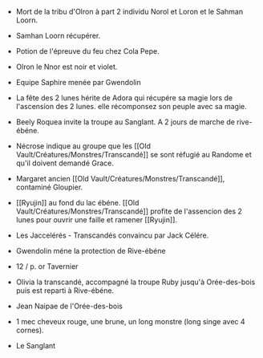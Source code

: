- Mort de la tribu d'Olron à part 2 individu Norol et Loron et le Sahman Loorn. 
- Samhan Loorn récupérer.
- Potion de l'épreuve du feu chez Cola Pepe.
- Olron le Nnor est noir et violet.
- Equipe Saphire menée par Gwendolin

- La fête des 2 lunes hérite de Adora qui récupére sa magie lors de l'ascension des 2 lunes. elle récomponsez son peuple avec sa magie.

- Beely Roquea invite la troupe au Sanglant. A 2 jours de marche de rive-ébéne.
- Nécrose indique au groupe que les [[Old Vault/Créatures/Monstres/Transcandé]] se sont réfugié au Randome et qu'il doivent demandé Grace.
- Margaret ancien [[Old Vault/Créatures/Monstres/Transcandé]], contaminé Gloupier.
- [[Ryujin]] au fond du lac ébéne. [[Old Vault/Créatures/Monstres/Transcandé]] profite de l'assencion des 2 lunes pour ouvrir une faille et ramener [[Ryujin]].
- Les Jaccelérés - Transcandés convaincu par Jack Célére.
- Gwendolin méne la protection de Rive-ébéne
- 12 / p. or Tavernier

- Olivia la transcandé, accompagné la troupe Ruby jusqu'à Orée-des-bois puis est reparti à Rive-ébéne.
- Jean Naipae de l'Orée-des-bois
- 1 mec cheveux rouge, une brune, un long monstre (long singe avec 4 cornes).
- Le Sanglant